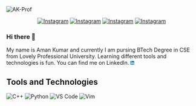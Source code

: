 ![AK-Prof](https://user-images.githubusercontent.com/54282666/126887713-1344fa1c-0edf-4f90-847b-da222f6d66e1.png)

<p align="center">
<!--   <a href="https://www.instagram.com/hmm_me_aman/"><img src="img/instagram.png" alt="Instagram" width="20px" height="20px"></img></a>
  <a href="https://www.linkedin.com/in/ak74458"><img src="img/linkedin.png" alt="Instagram" width="20px" height="20px"></img></a>
  <a href="https://www.codechef.com/users/amankr74458"><img src="img/codechef-1324440139527402917_512.png" alt="Instagram" width="20px" height="20px"></img></a>
  <a href="https://codeforces.com/profile/AMAN74458"><img src="img/codeforces-1324440139959685960_512.png" alt="Instagram" width="20px" height="20px"></img></a> -->
  <a href="https://www.instagram.com/hmm_me_aman"><img src="https://img.shields.io/badge/Instagram-E4405F?style=for-the-badge&logo=instagram&logoColor=white" alt="Instagram"></img></a>
    <a href="https://www.linkedin.com/in/ak74458"><img src="https://img.shields.io/badge/LinkedIn-0077B5?style=for-the-badge&logo=linkedin&logoColor=white" alt="Instagram"></img></a>
  <a href="https://www.codechef.com/users/amankr74458"><img src="https://img.shields.io/badge/Codechef-5B4638?style=for-the-badge&logo=CodeChef&logoColor=white" alt="Instagram"></img></a>
  <a href="https://codeforces.com/profile/AMAN74458"><img src="https://img.shields.io/badge/Codeforces-C8232C?style=for-the-badge&logo=Codeforces&logoColor=white" alt="Instagram"></img></a>
  
</p>

### Hi there 👋

My name is Aman Kumar and currently I am pursing BTech Degree in CSE from Lovely Professional University. Learning different tools and technologies is fun. You can find me on LinkedIn. <a href="https://www.linkedin.com/in/ak74458"><img src="img/linkedin.png" alt="Instagram" width="10px" height="10px"></img></a>

## Tools and Technologies
![C++](https://img.shields.io/badge/C%2B%2B-00599C?style=for-the-badge&logo=c%2B%2B&logoColor=white)
![Python](https://img.shields.io/badge/Python-3776AB?style=for-the-badge&logo=python&logoColor=white)
![VS Code](https://img.shields.io/badge/Visual_Studio_Code-0078D4?style=for-the-badge&logo=visual%20studio%20code&logoColor=white)
![Vim](https://img.shields.io/badge/VIM-%2311AB00.svg?&style=for-the-badge&logo=vim&logoColor=white)

<!--
**AmanKrr/AmanKrr** is a ✨ _special_ ✨ repository because its `README.md` (this file) appears on your GitHub profile.

Here are some ideas to get you started:

- 🔭 I’m currently working on ...
- 🌱 I’m currently learning ...
- 👯 I’m looking to collaborate on ...
- 🤔 I’m looking for help with ...
- 💬 Ask me about ...
- 📫 How to reach me: ...
- 😄 Pronouns: ...
- ⚡ Fun fact: ...
-->
